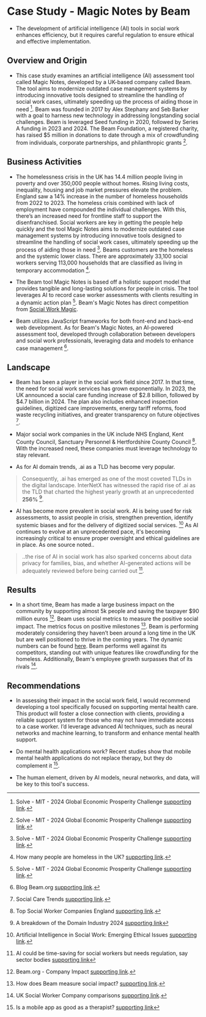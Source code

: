 # Case Study - Magic Notes by Beam

* The development of artificial intelligence (AI) tools in social work enhances efficiency, but it requires careful regulation to ensure ethical and effective implementation.

## Overview and Origin

* This case study examines an artificial intelligence (AI) assessment tool called Magic Notes, developed by a UK-based company called Beam. The tool aims to modernize outdated case management systems by introducing innovative tools designed to streamline the handling of social work cases, ultimately speeding up the process of aiding those in need [^1]. Beam was founded in 2017 by Alex Stephany and Seb Barker with a goal to harness new technology in addressing longstanding social challenges. Beam is leveraged Seed funding in 2020, followed by Series A funding in 2023 and 2024. The Beam Foundation, a registered charity, has raised $5 million in donations to date through a mix of crowdfunding from individuals, corporate partnerships, and philanthropic grants [^1].

## Business Activities

* The homelessness crisis in the UK has 14.4 million people living in poverty and over 350,000 people without homes. Rising living costs, inequality, housing and job market pressures elevate the problem. England saw a 14% increase in the number of homeless households from 2022 to 2023. The homeless crisis combined with lack of employment have compounded the individual challenges. With this, there’s an increased need for frontline staff to support the disenfranchised. Social workers are key in getting the people help quickly and the tool Magic Notes aims to modernize outdated case management systems by introducing innovative tools designed to streamline the handling of social work cases, ultimately speeding up the process of aiding those in need [^1]. Beams customers are the homeless and the systemic lower class. There are approximately 33,100 social workers serving 113,000 households that are classified as living in temporary accommodation [^2].

* The Beam tool Magic Notes is based off a holistic support model that provides tangible and long-lasting solutions for people in crisis. The tool leverages AI to record case worker assessments with clients resulting in a dynamic action plan [^1]. Beam's Magic Notes has direct competition from [Social Work Magic](https://www.socialworkmagic.com/).

* Beam utilizes JavaScript frameworks for both front-end and back-end web development. As for Beam's Magic Notes, an AI-powered assessment tool, developed through collaboration between developers and social work professionals, leveraging data and models to enhance case management [^3].

## Landscape

* Beam has been a player in the social work field since 2017. In that time, the need for social work services has grown exponentially. In 2023, the UK announced a social care funding increase of $2.8 billion, followed by $4.7 billion in 2024. The plan also includes enhanced inspection guidelines, digitized care improvements, energy tariff reforms, food waste recycling initiatives, and greater transparency on future objectives [^4].

* Major social work companies in the UK include NHS England, Kent County Council, Sanctuary Personnel & Hertfordshire County Council [^5]. With the increased need, these companies must leverage technology to stay relevant.

* As for AI domain trends, .ai as a TLD has become very popular.

> Consequently, .ai has emerged as one of the most coveted TLDs in the digital landscape. InterNetX has witnessed the rapid rise of .ai as the TLD that charted the highest yearly growth at an unprecedented **256%** [^6].

* AI has become more prevalent in social work. AI is being used for risk assessments, to assist people in crisis, strengthen prevention, identify systemic biases and for the delivery of digitized social services. [^7] As AI continues to evolve at an unprecedented pace, it's becoming increasingly critical to ensure proper oversight and ethical guidelines are in place. As one source noted..

> ..the rise of AI in social work has also sparked concerns about data privacy for families, bias, and whether AI-generated actions will be adequately reviewed before being carried out [^8].

## Results

* In a short time, Beam has made a large business impact on the community by supporting almost 5k people and saving the taxpayer $90 million euros [^9]. Beam uses social metrics to measure the positive social impact. The metrics focus on positive milestones [^10]. Beam is performing moderately considering they haven’t been around a long time in the UK but are well positioned to thrive in the coming years. The dynamic numbers can be found [here]( [https://beam.org/company-impact](https://beam.org/company-impact)). Beam performs well against its competitors, standing out with unique features like crowdfunding for the homeless. Additionally, Beam's employee growth surpasses that of its rivals [^11].

## Recommendations

* In assessing their impact in the social work field, I would recommend developing a tool specifically focused on supporting mental health care. This product will foster a close connection with clients, providing a reliable support system for those who may not have immediate access to a case worker. I’d leverage advanced AI techniques, such as neural networks and machine learning, to transform and enhance mental health support.

* Do mental health applications work? Recent studies show that mobile mental health applications do not replace therapy, but they do complement it [^12].

* The human element, driven by AI models, neural networks, and data, will be key to this tool's success.

[^1]: Solve - MIT - 2024 Global Economic Prosperity Challenge [supporting link](https://solve.mit.edu/challenges/2024-global-economic-prosperity-challenge/solutions/88194).

[^2]: How many people are homeless in the UK? [supporting link](https://www.bigissue.com/news/housing/how-many-people-are-homeless-in-the-uk-and-what-can-you-do-about-it/).

[^3]: Blog Beam.org [supporting link](https://blog.beam.org/).

[^4]: Social Care Trends [supporting link](https://www.charecruitment.com/blog/2022/12/social-care-trends-to-watch-out-for-in-2023?source=google.com).

[^5]: Top Social Worker Companies England [supporting link]([https://www.glassdoor.com/Explore/top-social-worker-companies-england_IO.4,17_IL.28,35_IS7287.htm](https://www.glassdoor.com/Explore/top-social-worker-companies-england_IO.4,17_IL.28,35_IS7287.htm)).

[^6]: A breakdown of the Domain Industry 2024 [supporting link]( https://circleid.com/posts/20240320-a-breakdown-of-the-domain-industry-2024#:~:text=ai%20has%20emerged%20as%20one,the%20high%20international%20demand%20for%20.)

[^7]: Artificial Intelligence in Social Work: Emerging Ethical Issues [supporting link]([https://jswve.org/volume-20/issue-2/item-05/#:~:text=AI%20is%20being%20used%20to,service%20outcomes%2C%20among%20other%20uses](https://jswve.org/volume-20/issue-2/item-05/#:~:text=AI%20is%20being%20used%20to,service%20outcomes%2C%20among%20other%20uses)).

[^8]: AI could be time-saving for social workers but needs regulation, say sector bodies [supporting link](https://www.communitycare.co.uk/2024/10/04/ai-could-be-time-saving-for-social-workers-but-needs-regulation-say-sector-bodies/)

[^9]: Beam.org - Company Impact [supporting link](https://beam.org/company-impact).

[^10]: How does Beam measure social impact? [supporting link](https://help.beam.org/en/articles/2794725-how-does-beam-measure-social-impact).

[^11]: UK Social Worker Company comparisons [supporting link](https://growjo.com/company/BEAM).

[^12]: Is a mobile app as good as a therapist? [supporting link]([https://www.health.harvard.edu/blog/is-a-mobile-app-as-good-as-a-therapist-202202072683](https://www.health.harvard.edu/blog/is-a-mobile-app-as-good-as-a-therapist-202202072683))